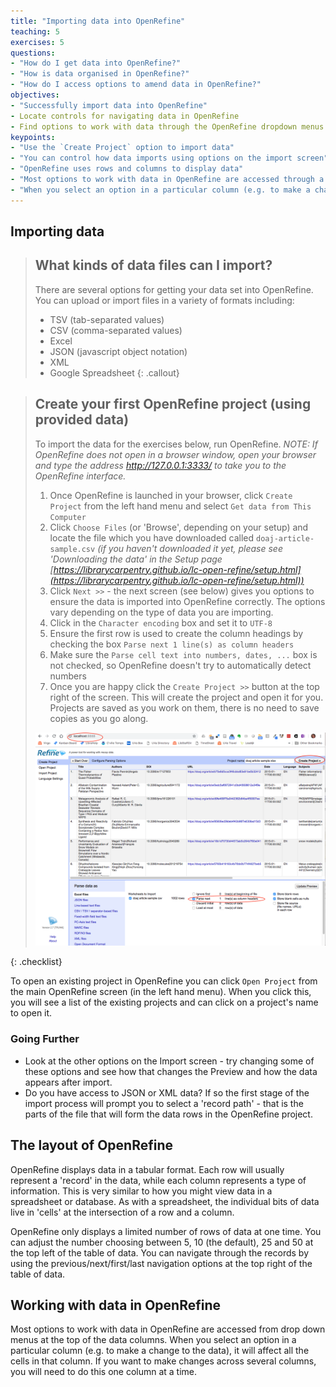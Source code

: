 ```yaml
---
title: "Importing data into OpenRefine"
teaching: 5
exercises: 5
questions:
- "How do I get data into OpenRefine?"
- "How is data organised in OpenRefine?"
- "How do I access options to amend data in OpenRefine?"
objectives:
- "Successfully import data into OpenRefine"
- Locate controls for navigating data in OpenRefine
- Find options to work with data through the OpenRefine dropdown menus
keypoints:
- "Use the `Create Project` option to import data"
- "You can control how data imports using options on the import screen"
- "OpenRefine uses rows and columns to display data"
- "Most options to work with data in OpenRefine are accessed through a drop down menu at the top of a data column"
- "When you select an option in a particular column (e.g. to make a change to the data), it will effect all the cells in that column"
---
```


## Importing data

>## What kinds of data files can I import?
>There are several options for getting your data set into OpenRefine. You can upload or import files in a variety of formats including:
>
>* TSV (tab-separated values)
>* CSV (comma-separated values)
>* Excel
>* JSON (javascript object notation)
>* XML
>* Google Spreadsheet
{: .callout}

>## Create your first OpenRefine project (using provided data)
>
> To import the data for the exercises below, run OpenRefine. *NOTE: If OpenRefine does not open in a browser window, open your browser and type the address <http://127.0.0.1:3333/> to take you to the OpenRefine interface.*
>
>1. Once OpenRefine is launched in your browser, click `Create Project` from the left hand menu and select `Get data from This Computer`
>2. Click `Choose Files` (or 'Browse', depending on your setup) and locate the file which you have downloaded called `doaj-article-sample.csv` *(if you haven't downloaded it yet, please see 'Downloading the data' in the Setup page [https://librarycarpentry.github.io/lc-open-refine/setup.html](https://librarycarpentry.github.io/lc-open-refine/setup.html))*
>3. Click `Next >>` - the next screen (see below) gives you options to ensure the data is imported into OpenRefine correctly. The options vary depending on the type of data you are importing.
>4. Click in the `Character encoding` box and set it to `UTF-8`
>5. Ensure the first row is used to create the column headings by checking the box `Parse next 1 line(s) as column headers`
>6. Make sure the `Parse cell text into numbers, dates, ...` box is not checked, so OpenRefine doesn't try to automatically detect numbers
>7. Once you are happy click the `Create Project >>` button at the top right of the screen. This will create the project and open it for you. Projects are saved as you work on them, there is no need to save copies as you go along.
>   
> ![Create project screen capture](../assets/img/openrefine_ui.png)
>
{: .checklist}

To open an existing project in OpenRefine you can click `Open Project` from the main OpenRefine screen (in the left hand menu). When you click this, you will see a list of the existing projects and can click on a project's name to open it.

### Going Further
* Look at the other options on the Import screen - try changing some of these options and see how that changes the Preview and how the data appears after import.
* Do you have access to JSON or XML data? If so the first stage of the import process will prompt you to select a 'record path' - that is the parts of the file that will form the data rows in the OpenRefine project.

## The layout of OpenRefine
OpenRefine displays data in a tabular format. Each row will usually represent a 'record' in the data, while each column represents a type of information. This is very similar to how you might view data in a spreadsheet or database. As with a spreadsheet, the individual bits of data live in 'cells' at the intersection of a row and a column.

OpenRefine only displays a limited number of rows of data at one time. You can adjust the number choosing between 5, 10 (the default), 25 and 50 at the top left of the table of data. You can navigate through the records by using the previous/next/first/last navigation options at the top right of the table of data.

## Working with data in OpenRefine
Most options to work with data in OpenRefine are accessed from drop down menus at the top of the data columns. When you select an option in a particular column (e.g. to make a change to the data), it will affect all the cells in that column. If you want to make changes across several columns, you will need to do this one column at a time.

